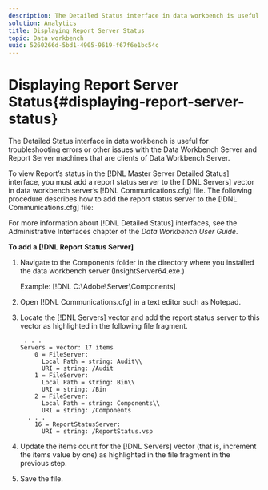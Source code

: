 ```yaml
---
description: The Detailed Status interface in data workbench is useful for troubleshooting errors or other issues with the Data Workbench Server and Report Server machines that are clients of Data Workbench Server.
solution: Analytics
title: Displaying Report Server Status
topic: Data workbench
uuid: 5260266d-5bd1-4905-9619-f67f6e1bc54c
---
```


# Displaying Report Server Status{#displaying-report-server-status}

The Detailed Status interface in data workbench is useful for troubleshooting errors or other issues with the Data Workbench Server and Report Server machines that are clients of Data Workbench Server.

To view Report’s status in the [!DNL Master Server Detailed Status] interface, you must add a report status server to the [!DNL Servers] vector in data workbench server’s [!DNL Communications.cfg] file. The following procedure describes how to add the report status server to the [!DNL Communications.cfg] file:

For more information about [!DNL Detailed Status] interfaces, see the Administrative Interfaces chapter of the *Data Workbench User Guide*.

**To add a [!DNL Report Status Server]** 

1. Navigate to the Components folder in the directory where you installed the data workbench server (InsightServer64.exe.)

   Example: [!DNL C:\Adobe\Server\Components]
1. Open [!DNL Communications.cfg] in a text editor such as Notepad.
1. Locate the [!DNL Servers] vector and add the report status server to this vector as highlighted in the following file fragment.

   ```
    . . .
   Servers = vector: 17 items
       0 = FileServer: 
         Local Path = string: Audit\\
         URI = string: /Audit
       1 = FileServer: 
         Local Path = string: Bin\\
         URI = string: /Bin
       2 = FileServer: 
         Local Path = string: Components\\
         URI = string: /Components
     . . .
       16 = ReportStatusServer: 
         URI = string: /ReportStatus.vsp
   ```

1. Update the items count for the [!DNL Servers] vector (that is, increment the items value by one) as highlighted in the file fragment in the previous step.
1. Save the file.
